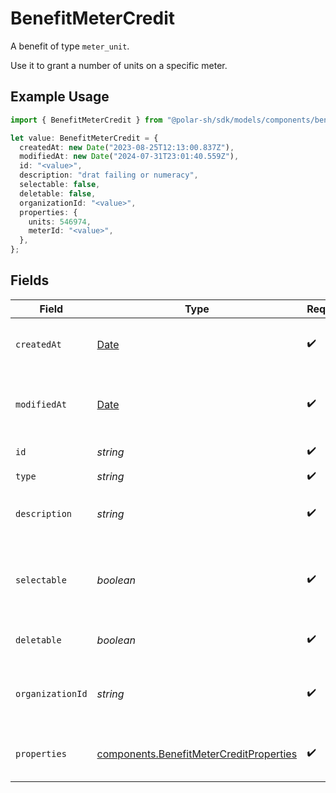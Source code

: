 # BenefitMeterCredit

A benefit of type `meter_unit`.

Use it to grant a number of units on a specific meter.

## Example Usage

```typescript
import { BenefitMeterCredit } from "@polar-sh/sdk/models/components/benefitmetercredit.js";

let value: BenefitMeterCredit = {
  createdAt: new Date("2023-08-25T12:13:00.837Z"),
  modifiedAt: new Date("2024-07-31T23:01:40.559Z"),
  id: "<value>",
  description: "drat failing or numeracy",
  selectable: false,
  deletable: false,
  organizationId: "<value>",
  properties: {
    units: 546974,
    meterId: "<value>",
  },
};
```

## Fields

| Field                                                                                              | Type                                                                                               | Required                                                                                           | Description                                                                                        |
| -------------------------------------------------------------------------------------------------- | -------------------------------------------------------------------------------------------------- | -------------------------------------------------------------------------------------------------- | -------------------------------------------------------------------------------------------------- |
| `createdAt`                                                                                        | [Date](https://developer.mozilla.org/en-US/docs/Web/JavaScript/Reference/Global_Objects/Date)      | :heavy_check_mark:                                                                                 | Creation timestamp of the object.                                                                  |
| `modifiedAt`                                                                                       | [Date](https://developer.mozilla.org/en-US/docs/Web/JavaScript/Reference/Global_Objects/Date)      | :heavy_check_mark:                                                                                 | Last modification timestamp of the object.                                                         |
| `id`                                                                                               | *string*                                                                                           | :heavy_check_mark:                                                                                 | The ID of the benefit.                                                                             |
| `type`                                                                                             | *string*                                                                                           | :heavy_check_mark:                                                                                 | N/A                                                                                                |
| `description`                                                                                      | *string*                                                                                           | :heavy_check_mark:                                                                                 | The description of the benefit.                                                                    |
| `selectable`                                                                                       | *boolean*                                                                                          | :heavy_check_mark:                                                                                 | Whether the benefit is selectable when creating a product.                                         |
| `deletable`                                                                                        | *boolean*                                                                                          | :heavy_check_mark:                                                                                 | Whether the benefit is deletable.                                                                  |
| `organizationId`                                                                                   | *string*                                                                                           | :heavy_check_mark:                                                                                 | The ID of the organization owning the benefit.                                                     |
| `properties`                                                                                       | [components.BenefitMeterCreditProperties](../../models/components/benefitmetercreditproperties.md) | :heavy_check_mark:                                                                                 | Properties for a benefit of type `meter_unit`.                                                     |